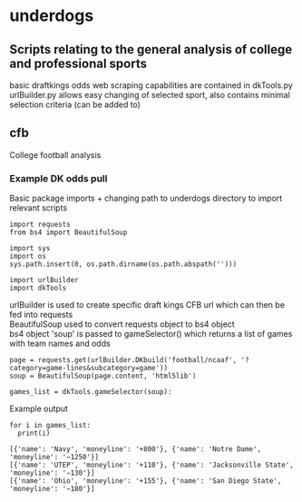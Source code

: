 # underdogs
## Scripts relating to the general analysis of college and professional sports
basic draftkings odds web scraping capabilities are contained in dkTools.py <br>
urlBuilder.py allows easy changing of selected sport, also contains minimal selection criteria (can be added to)

## cfb
College football analysis
### Example DK odds pull
Basic package imports + changing path to underdogs directory to import relevant scripts
```
import requests
from bs4 import BeautifulSoup

import sys
import os
sys.path.insert(0, os.path.dirname(os.path.abspath('')))

import urlBuilder
import dkTools
```
urlBuilder is used to create specific draft kings CFB url which can then be fed into requests <br>
BeautifulSoup used to convert requests object to bs4 object <br>
bs4 object 'soup' is passed to gameSelector() which returns a list of games with team names and odds
```
page = requests.get(urlBuilder.DKbuild('football/ncaaf', '?category=game-lines&subcategory=game'))
soup = BeautifulSoup(page.content, 'html5lib')

games_list = dkTools.gameSelector(soup):
```
Example output
```
for i in games_list:
  print(i)

[{'name': 'Navy', 'moneyline': '+800'}, {'name': 'Notre Dame', 'moneyline': '−1250'}]
[{'name': 'UTEP', 'moneyline': '+110'}, {'name': 'Jacksonville State', 'moneyline': '−130'}]
[{'name': 'Ohio', 'moneyline': '+155'}, {'name': 'San Diego State', 'moneyline': '−180'}]
```

